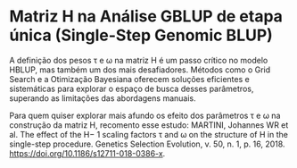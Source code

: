 # Matriz H na Análise GBLUP de etapa única (Single-Step Genomic BLUP)
A definição dos pesos τ e ω na matriz H é um passo crítico no modelo HBLUP, mas também um dos mais desafiadores. Métodos como o Grid Search e a Otimização Bayesiana oferecem soluções eficientes e sistemáticas para explorar o espaço de busca desses parâmetros, superando as limitações das abordagens manuais. 





Para quem quiser explorar mais afundo os efeito dos parâmetros τ  e ω na construção da matriz H, recomento esse estudo: 
MARTINI, Johannes WR et al. The effect of the H− 1 scaling factors τ and ω on the structure of H in the single-step procedure. Genetics Selection Evolution, v. 50, n. 1, p. 16, 2018. https://doi.org/10.1186/s12711-018-0386-x. 

